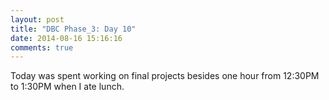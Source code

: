 ```yaml
---
layout: post
title: "DBC Phase_3: Day 10"
date: 2014-08-16 15:16:16
comments: true
---
```


Today was spent working on final projects besides one hour from 12:30PM to 1:30PM when I ate lunch.